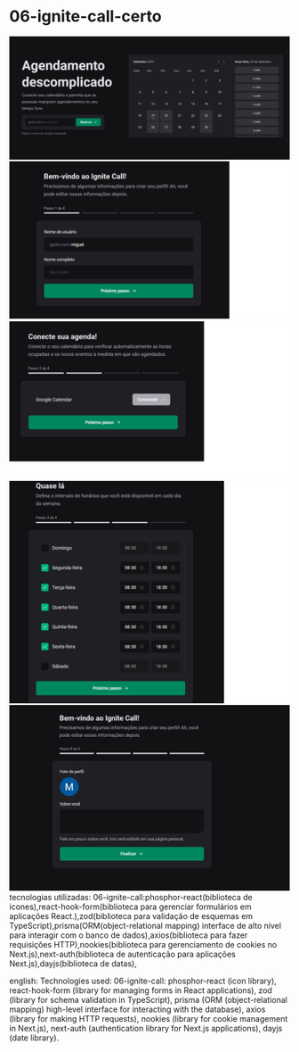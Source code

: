 # 06-ignite-call-certo
![pagina home](./src/assets/ignite-call1.png)
![segunda pagina](./src/assets/ignite-call2.png)
![terceira pagina](./src/assets/ignite-call3.png)
![quarta pagina](./src/assets/ignite-call4.png)
![quinta pagina](./src/assets/ignite-call5.png)
tecnologias utilizadas: 06-ignite-call:phosphor-react(biblioteca de icones),react-hook-form(biblioteca para gerenciar formulários em aplicações React.),zod(biblioteca para validação de esquemas em TypeScript),prisma(ORM(object-relational mapping) interface de alto nível para interagir com o banco de dados),axios(biblioteca para fazer requisições HTTP),nookies(biblioteca para gerenciamento de cookies no Next.js),next-auth(biblioteca de autenticação para aplicações Next.js),dayjs(biblioteca de datas),

english: 
Technologies used: 06-ignite-call: phosphor-react (icon library), react-hook-form (library for managing forms in React applications), zod (library for schema validation in TypeScript), prisma (ORM (object-relational mapping) high-level interface for interacting with the database), axios (library for making HTTP requests), nookies (library for cookie management in Next.js), next-auth (authentication library for Next.js applications), dayjs (date library).